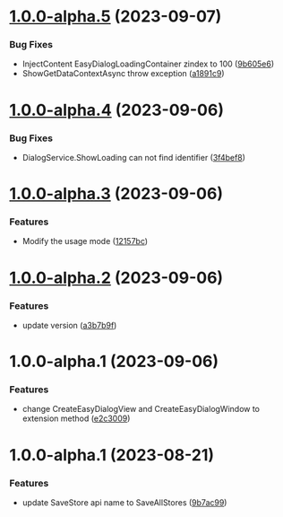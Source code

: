 # [1.0.0-alpha.5](https://github.com/Vctoons/EasyDialog.Avalonia/compare/v1.0.0-alpha.4...v1.0.0-alpha.5) (2023-09-07)


### Bug Fixes

* InjectContent EasyDialogLoadingContainer zindex to 100 ([9b605e6](https://github.com/Vctoons/EasyDialog.Avalonia/commit/9b605e6989b002b2002e1f788db97d330c024707))
* ShowGetDataContextAsync throw exception ([a1891c9](https://github.com/Vctoons/EasyDialog.Avalonia/commit/a1891c9dd4a18de0926036a282a3459eee164594))

# [1.0.0-alpha.4](https://github.com/Vctoons/EasyDialog.Avalonia/compare/v1.0.0-alpha.3...v1.0.0-alpha.4) (2023-09-06)


### Bug Fixes

* DialogService.ShowLoading can not find identifier ([3f4bef8](https://github.com/Vctoons/EasyDialog.Avalonia/commit/3f4bef84f21a4b59207f8fdc89ac16cfe9d8e3fe))

# [1.0.0-alpha.3](https://github.com/Vctoons/EasyDialog.Avalonia/compare/v1.0.0-alpha.2...v1.0.0-alpha.3) (2023-09-06)


### Features

* Modify the usage mode ([12157bc](https://github.com/Vctoons/EasyDialog.Avalonia/commit/12157bc4dcb24889e41865538dfea98f186b1414))

# [1.0.0-alpha.2](https://github.com/Vctoons/EasyDialog.Avalonia/compare/v1.0.0-alpha.1...v1.0.0-alpha.2) (2023-09-06)


### Features

* update version ([a3b7b9f](https://github.com/Vctoons/EasyDialog.Avalonia/commit/a3b7b9f3fa79ef85ec321393a2e4534d1d27c460))

# 1.0.0-alpha.1 (2023-09-06)


### Features

* change CreateEasyDialogView and CreateEasyDialogWindow to extension method ([e2c3009](https://github.com/Vctoons/EasyDialog.Avalonia/commit/e2c3009d763823d33ce0716c6d2bc5ad3c6bed34))

# 1.0.0-alpha.1 (2023-08-21)


### Features

* update  SaveStore api name to SaveAllStores ([9b7ac99](https://github.com/zyknow/NativeAppStore/commit/9b7ac99d556a5bcdb48ba08cbae006a5430dd411))
